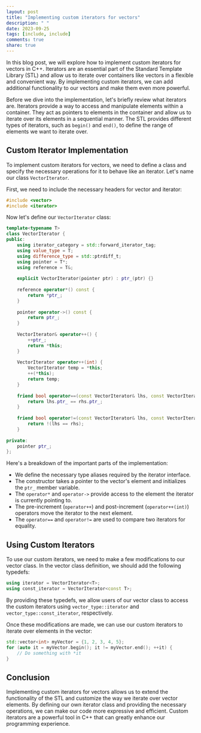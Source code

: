 ```yaml
---
layout: post
title: "Implementing custom iterators for vectors"
description: " "
date: 2023-09-25
tags: [include, include]
comments: true
share: true
---
```


In this blog post, we will explore how to implement custom iterators for vectors in C++. Iterators are an essential part of the Standard Template Library (STL) and allow us to iterate over containers like vectors in a flexible and convenient way. By implementing custom iterators, we can add additional functionality to our vectors and make them even more powerful.

Before we dive into the implementation, let's briefly review what iterators are. Iterators provide a way to access and manipulate elements within a container. They act as pointers to elements in the container and allow us to iterate over its elements in a sequential manner. The STL provides different types of iterators, such as `begin()` and `end()`, to define the range of elements we want to iterate over.

## Custom Iterator Implementation

To implement custom iterators for vectors, we need to define a class and specify the necessary operations for it to behave like an iterator. Let's name our class `VectorIterator`.

First, we need to include the necessary headers for vector and iterator:

```cpp
#include <vector>
#include <iterator>
```

Now let's define our `VectorIterator` class:

```cpp
template<typename T>
class VectorIterator {
public:
    using iterator_category = std::forward_iterator_tag;
    using value_type = T;
    using difference_type = std::ptrdiff_t;
    using pointer = T*;
    using reference = T&;
    
    explicit VectorIterator(pointer ptr) : ptr_(ptr) {}
    
    reference operator*() const {
        return *ptr_;
    }
    
    pointer operator->() const {
        return ptr_;
    }
    
    VectorIterator& operator++() {
        ++ptr_;
        return *this;
    }
    
    VectorIterator operator++(int) {
        VectorIterator temp = *this;
        ++(*this);
        return temp;
    }
    
    friend bool operator==(const VectorIterator& lhs, const VectorIterator& rhs) {
        return lhs.ptr_ == rhs.ptr_;
    }
    
    friend bool operator!=(const VectorIterator& lhs, const VectorIterator& rhs) {
        return !(lhs == rhs);
    }
    
private:
    pointer ptr_;
};
```

Here's a breakdown of the important parts of the implementation:

- We define the necessary type aliases required by the iterator interface.
- The constructor takes a pointer to the vector's element and initializes the `ptr_` member variable.
- The `operator*` and `operator->` provide access to the element the iterator is currently pointing to.
- The pre-increment (`operator++`) and post-increment (`operator++(int)`) operators move the iterator to the next element.
- The `operator==` and `operator!=` are used to compare two iterators for equality.

## Using Custom Iterators

To use our custom iterators, we need to make a few modifications to our vector class. In the vector class definition, we should add the following typedefs:

```cpp
using iterator = VectorIterator<T>;
using const_iterator = VectorIterator<const T>;
```

By providing these typedefs, we allow users of our vector class to access the custom iterators using `vector_type::iterator` and `vector_type::const_iterator`, respectively.

Once these modifications are made, we can use our custom iterators to iterate over elements in the vector:

```cpp
std::vector<int> myVector = {1, 2, 3, 4, 5};
for (auto it = myVector.begin(); it != myVector.end(); ++it) {
    // Do something with *it
}
```

## Conclusion

Implementing custom iterators for vectors allows us to extend the functionality of the STL and customize the way we iterate over vector elements. By defining our own iterator class and providing the necessary operations, we can make our code more expressive and efficient. Custom iterators are a powerful tool in C++ that can greatly enhance our programming experience.